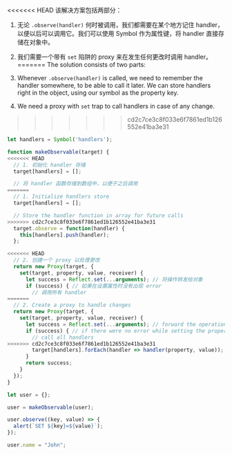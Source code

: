 <<<<<<< HEAD
该解决方案包括两部分：

1. 无论 `.observe(handler)` 何时被调用，我们都需要在某个地方记住 handler，以便以后可以调用它。我们可以使用 Symbol 作为属性键，将 handler 直接存储在对象中。
2. 我们需要一个带有 `set` 陷阱的 proxy 来在发生任何更改时调用 handler。 
=======
The solution consists of two parts:

1. Whenever `.observe(handler)` is called, we need to remember the handler somewhere, to be able to call it later. We can store handlers right in the object, using our symbol as the property key.
2. We need a proxy with `set` trap to call handlers in case of any change.
>>>>>>> cd2c7ce3c8f033e6f7861ed1b126552e41ba3e31

```js run
let handlers = Symbol('handlers');

function makeObservable(target) {
<<<<<<< HEAD
  // 1. 初始化 handler 存储
  target[handlers] = [];

  // 将 handler 函数存储到数组中，以便于之后调用
=======
  // 1. Initialize handlers store
  target[handlers] = [];

  // Store the handler function in array for future calls
>>>>>>> cd2c7ce3c8f033e6f7861ed1b126552e41ba3e31
  target.observe = function(handler) {
    this[handlers].push(handler);
  };

<<<<<<< HEAD
  // 2. 创建一个 proxy 以处理更改
  return new Proxy(target, {
    set(target, property, value, receiver) {
      let success = Reflect.set(...arguments); // 将操作转发给对象
      if (success) { // 如果在设置属性时没有出现 error
        // 调用所有 handler
=======
  // 2. Create a proxy to handle changes
  return new Proxy(target, {
    set(target, property, value, receiver) {
      let success = Reflect.set(...arguments); // forward the operation to object
      if (success) { // if there were no error while setting the property
        // call all handlers
>>>>>>> cd2c7ce3c8f033e6f7861ed1b126552e41ba3e31
        target[handlers].forEach(handler => handler(property, value));
      }
      return success;
    }
  });
}

let user = {};

user = makeObservable(user);

user.observe((key, value) => {
  alert(`SET ${key}=${value}`);
});

user.name = "John";
```
